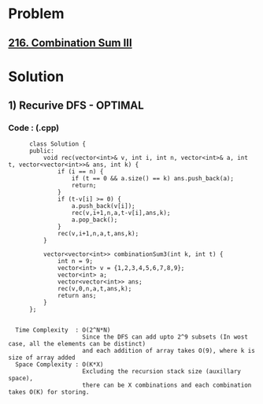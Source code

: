 # Problem

## [216. Combination Sum III](https://leetcode.com/problems/combination-sum-iii/)


# Solution 

## 1) Recurive DFS - OPTIMAL

      
      
      
   ### Code : (.cpp)
    
          class Solution {
          public:
              void rec(vector<int>& v, int i, int n, vector<int>& a, int t, vector<vector<int>>& ans, int k) {
                  if (i == n) {
                      if (t == 0 && a.size() == k) ans.push_back(a);
                      return;
                  }
                  if (t-v[i] >= 0) {
                      a.push_back(v[i]);
                      rec(v,i+1,n,a,t-v[i],ans,k);
                      a.pop_back();
                  }
                  rec(v,i+1,n,a,t,ans,k);
              }

              vector<vector<int>> combinationSum3(int k, int t) {
                  int n = 9;
                  vector<int> v = {1,2,3,4,5,6,7,8,9};
                  vector<int> a;
                  vector<vector<int>> ans;
                  rec(v,0,n,a,t,ans,k);
                  return ans;
              }
          };


      Time Complexity  : O(2^N*N) 
                         Since the DFS can add upto 2^9 subsets (In wost case, all the elements can be distinct) 
                         and each addition of array takes O(9), where k is size of array added
      Space Complexity : O(K*X)
                         Excluding the recursion stack size (auxillary space), 
                         there can be X combinations and each combination takes O(K) for storing.
